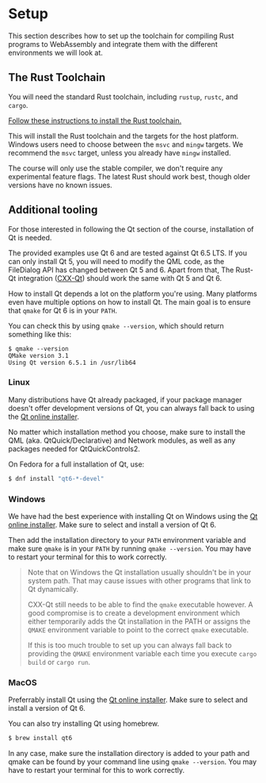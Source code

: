 # Setup

This section describes how to set up the toolchain
for compiling Rust programs to WebAssembly
and integrate them with the different environments we will look at.

## The Rust Toolchain

You will need the standard Rust toolchain, including `rustup`, `rustc`, and
`cargo`.

[Follow these instructions to install the Rust toolchain.][rust-install]

This will install the Rust toolchain and the targets for the host platform.
Windows users need to choose between the `msvc` and `mingw` targets.
We recommend the `msvc` target, unless you already have `mingw` installed.

The course will only use the stable compiler, we don't require any experimental feature flags.
The latest Rust should work best, though older versions have no known issues.

[rust-install]: https://www.rust-lang.org/tools/install

## Additional tooling

For those interested in following the Qt section of the course,
installation of Qt is needed.

The provided examples use Qt 6 and are tested against Qt 6.5 LTS.
If you can only install Qt 5, you will need to modify the QML code,
as the FileDialog API has changed between Qt 5 and 6.
Apart from that, The Rust-Qt integration ([CXX-Qt](https://github.com/KDAB/cxx-qt))
should work the same with Qt 5 and Qt 6.

How to install Qt depends a lot on the platform you're using.
Many platforms even have multiple options on how to install Qt.
The main goal is to ensure that `qmake` for Qt 6 is in your `PATH`.

You can check this by using `qmake --version`, which should return something like this:
```console
$ qmake --version
QMake version 3.1
Using Qt version 6.5.1 in /usr/lib64
```

### Linux
Many distributions have Qt already packaged, if your package manager doesn't offer development versions of Qt, you can always fall back to using the [Qt online installer][qt-installer].

No matter which installation method you choose, make sure to install the QML (aka. QtQuick/Declarative) and Network modules, as well as any packages needed for QtQuickControls2.

On Fedora for a full installation of Qt, use:
```bash
$ dnf install "qt6-*-devel"
```

### Windows

We have had the best experience with installing Qt on Windows using the [Qt online installer][qt-installer].
Make sure to select and install a version of Qt 6.

Then add the installation directory to your `PATH` environment variable and make sure `qmake` is in your `PATH` by running `qmake --version`.
You may have to restart your terminal for this to work correctly.

> Note that on Windows the Qt installation usually shouldn't be in your system path.
> That may cause issues with other programs that link to Qt dynamically.
>
> CXX-Qt still needs to be able to find the `qmake` executable however.
> A good compromise is to create a development environment which either temporarily
> adds the Qt installation in the PATH or assigns the `QMAKE` environment variable
> to point to the correct `qmake` executable.
>
> If this is too much trouble to set up you can always fall back to providing the
> `QMAKE` environment variable each time you execute `cargo build` or `cargo run`.

### MacOS

Preferrably install Qt using the [Qt online installer][qt-installer].
Make sure to select and install a version of Qt 6.

You can also try installing Qt using homebrew.
```zsh
$ brew install qt6
```

In any case, make sure the installation directory is added to your path and qmake can be found by your command line using `qmake --version`.
You may have to restart your terminal for this to work correctly.

[qt-installer]:https://doc.qt.io/qt-6/get-and-install-qt.html
